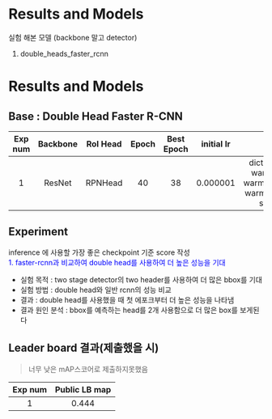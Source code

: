 # Results and Models
실험 해본 모델 (backbone 말고 detector)
1. double_heads_faster_rcnn 

# Results and Models
## Base : Double Head Faster R-CNN
| Exp num | Backbone  | RoI Head   | Epoch |Best Epoch |initial lr |Lr schd | Optimizer | Image size| val/bbox_mAP| val/bbox_mAP_50 |  val/bbox_mAP_75 | val/bbox_mAP_s | val/bbox_mAP_m | val/bbox_mAP_l |val/loss_rpn_cls | val/loss_rpn_bbox | val/loss_cls | val/acc |val/loss_bbox | val/loss |
|:-------:|:---------:|:-------:|:-------:|:-------:|:-------:|:--------:|:--------:|:--------------:|:-------:|:--------:|:--------:|:--------:|:--------:|:--------:|:---------------:|:--------------:|:--------------:|:---------------:|:------------:|:----------:|
| 1      | ResNet | RPNHead      | 40  |38 |0.000001   |dict(policy="step", warmup="linear", warmup_ratio=0.001, warmup_iters=1000, step=[7, 12])|dict(type="AdamW", lr=0.000001, weight_decay=0.0001, paramwise_cfg=dict(custom_keys={"backbone": dict(lr_mult=0.1, decay_mult=1.0)}) | 1024x1024   |0.349   | 0.514    | 0.364  | 0.002  |  0.071  |  0.41  |  |  | |   | |  | |


## Experiment
inference 에 사용할 가장 좋은 checkpoint 기준 score 작성  
<span style="color:blue">1. faster-rcnn과 비교하여 double head를 사용하여 더 높은 성능을 기대</span>  
- 실험 목적 : two stage detector의 two header를 사용하여 더 많은 bbox를 기대
- 실험 방법 : double head와 일반 rcnn의 성능 비교  
- 결과 : double head를 사용했을 때 첫 에포크부터 더 높은 성능을 나타냄
- 결과 원인 분석 : bbox를 예측하는 head를 2개 사용함으로 더 많은 box를 보게된다 



## Leader board 결과(제출했을 시)
> 너무 낮은 mAP스코어로 제출하지못했음

| Exp num | Public LB map  | 
|:-------:|:---------:|
| 1     | 0.444 | 